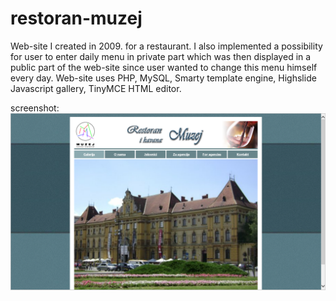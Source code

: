 # restoran-muzej
Web-site I created in 2009. for a restaurant. I also implemented a possibility for user to enter daily menu in private part which was then displayed in a public part of the web-site since user wanted to change this menu himself every day. Web-site uses PHP, MySQL, Smarty template engine, Highslide Javascript gallery, TinyMCE HTML editor.

screenshot:
![screenshot](./screenshot.png?raw=true)
